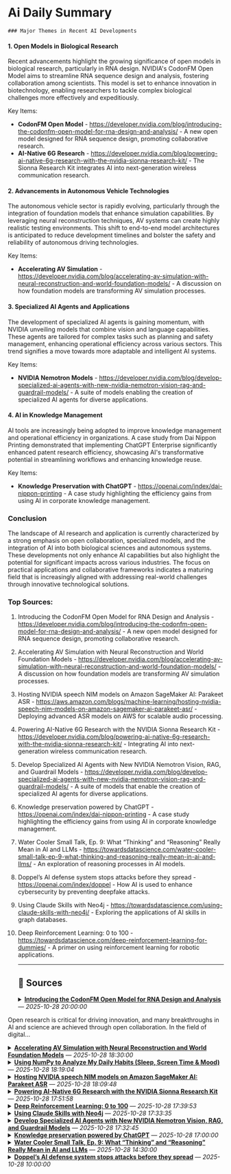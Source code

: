 # Ai Daily Summary

    ### Major Themes in Recent AI Developments

#### 1. Open Models in Biological Research
Recent advancements highlight the growing significance of open models in biological research, particularly in RNA design. NVIDIA's CodonFM Open Model aims to streamline RNA sequence design and analysis, fostering collaboration among scientists. This model is set to enhance innovation in biotechnology, enabling researchers to tackle complex biological challenges more effectively and expeditiously.

Key Items:
- **CodonFM Open Model** - https://developer.nvidia.com/blog/introducing-the-codonfm-open-model-for-rna-design-and-analysis/ - A new open model designed for RNA sequence design, promoting collaborative research.
- **AI-Native 6G Research** - https://developer.nvidia.com/blog/powering-ai-native-6g-research-with-the-nvidia-sionna-research-kit/ - The Sionna Research Kit integrates AI into next-generation wireless communication research.

#### 2. Advancements in Autonomous Vehicle Technologies
The autonomous vehicle sector is rapidly evolving, particularly through the integration of foundation models that enhance simulation capabilities. By leveraging neural reconstruction techniques, AV systems can create highly realistic testing environments. This shift to end-to-end model architectures is anticipated to reduce development timelines and bolster the safety and reliability of autonomous driving technologies.

Key Items:
- **Accelerating AV Simulation** - https://developer.nvidia.com/blog/accelerating-av-simulation-with-neural-reconstruction-and-world-foundation-models/ - A discussion on how foundation models are transforming AV simulation processes.

#### 3. Specialized AI Agents and Applications
The development of specialized AI agents is gaining momentum, with NVIDIA unveiling models that combine vision and language capabilities. These agents are tailored for complex tasks such as planning and safety management, enhancing operational efficiency across various sectors. This trend signifies a move towards more adaptable and intelligent AI systems.

Key Items:
- **NVIDIA Nemotron Models** - https://developer.nvidia.com/blog/develop-specialized-ai-agents-with-new-nvidia-nemotron-vision-rag-and-guardrail-models/ - A suite of models enabling the creation of specialized AI agents for diverse applications.

#### 4. AI in Knowledge Management
AI tools are increasingly being adopted to improve knowledge management and operational efficiency in organizations. A case study from Dai Nippon Printing demonstrated that implementing ChatGPT Enterprise significantly enhanced patent research efficiency, showcasing AI's transformative potential in streamlining workflows and enhancing knowledge reuse.

Key Items:
- **Knowledge Preservation with ChatGPT** - https://openai.com/index/dai-nippon-printing - A case study highlighting the efficiency gains from using AI in corporate knowledge management.

### Conclusion
The landscape of AI research and application is currently characterized by a strong emphasis on open collaboration, specialized models, and the integration of AI into both biological sciences and autonomous systems. These developments not only enhance AI capabilities but also highlight the potential for significant impacts across various industries. The focus on practical applications and collaborative frameworks indicates a maturing field that is increasingly aligned with addressing real-world challenges through innovative technological solutions.

### Top Sources:
1. Introducing the CodonFM Open Model for RNA Design and Analysis - https://developer.nvidia.com/blog/introducing-the-codonfm-open-model-for-rna-design-and-analysis/ - A new open model designed for RNA sequence design, promoting collaborative research.
2. Accelerating AV Simulation with Neural Reconstruction and World Foundation Models - https://developer.nvidia.com/blog/accelerating-av-simulation-with-neural-reconstruction-and-world-foundation-models/ - A discussion on how foundation models are transforming AV simulation processes.
3. Hosting NVIDIA speech NIM models on Amazon SageMaker AI: Parakeet ASR - https://aws.amazon.com/blogs/machine-learning/hosting-nvidia-speech-nim-models-on-amazon-sagemaker-ai-parakeet-asr/ - Deploying advanced ASR models on AWS for scalable audio processing.
4. Powering AI-Native 6G Research with the NVIDIA Sionna Research Kit - https://developer.nvidia.com/blog/powering-ai-native-6g-research-with-the-nvidia-sionna-research-kit/ - Integrating AI into next-generation wireless communication research.
5. Develop Specialized AI Agents with New NVIDIA Nemotron Vision, RAG, and Guardrail Models - https://developer.nvidia.com/blog/develop-specialized-ai-agents-with-new-nvidia-nemotron-vision-rag-and-guardrail-models/ - A suite of models that enable the creation of specialized AI agents for diverse applications.
6. Knowledge preservation powered by ChatGPT - https://openai.com/index/dai-nippon-printing - A case study highlighting the efficiency gains from using AI in corporate knowledge management.
7. Water Cooler Small Talk, Ep. 9: What “Thinking” and “Reasoning” Really Mean in AI and LLMs - https://towardsdatascience.com/water-cooler-small-talk-ep-9-what-thinking-and-reasoning-really-mean-in-ai-and-llms/ - An exploration of reasoning processes in AI models.
8. Doppel’s AI defense system stops attacks before they spread - https://openai.com/index/doppel - How AI is used to enhance cybersecurity by preventing deepfake attacks.
9. Using Claude Skills with Neo4j - https://towardsdatascience.com/using-claude-skills-with-neo4j/ - Exploring the applications of AI skills in graph databases.
10. Deep Reinforcement Learning: 0 to 100 - https://towardsdatascience.com/deep-reinforcement-learning-for-dummies/ - A primer on using reinforcement learning for robotic applications.
                
    ---
                
    ## 📰 Sources
    <details><summary><strong><a href='https://developer.nvidia.com/blog/introducing-the-codonfm-open-model-for-rna-design-and-analysis/' target='_blank'>Introducing the CodonFM Open Model for RNA Design and Analysis</a></strong> — <em>2025-10-28 20:00:00</em></summary>

Open research is critical for driving innovation, and many breakthroughs in AI and science are achieved through open collaboration. In the field of digital...

</details>

<details><summary><strong><a href='https://developer.nvidia.com/blog/accelerating-av-simulation-with-neural-reconstruction-and-world-foundation-models/' target='_blank'>Accelerating AV Simulation with Neural Reconstruction and World Foundation Models</a></strong> — <em>2025-10-28 18:30:00</em></summary>

Autonomous vehicle (AV) stacks are evolving from a hierarchy of discrete building blocks to end-to-end architectures built on foundation models. This transition...

</details>

<details><summary><strong><a href='https://towardsdatascience.com/using-numpy-to-analyze-my-daily-habits-sleep-screen-time-mood/' target='_blank'>Using NumPy to Analyze My Daily Habits (Sleep, Screen Time & Mood)</a></strong> — <em>2025-10-28 18:19:04</em></summary>

Can I use NumPy to figure out how my habits affect my mood and productivity?
The post Using NumPy to Analyze My Daily Habits (Sleep, Screen Time & Mood) appeared first on Towards Data Science.

</details>

<details><summary><strong><a href='https://aws.amazon.com/blogs/machine-learning/hosting-nvidia-speech-nim-models-on-amazon-sagemaker-ai-parakeet-asr/' target='_blank'>Hosting NVIDIA speech NIM models on Amazon SageMaker AI: Parakeet ASR</a></strong> — <em>2025-10-28 18:09:48</em></summary>

In this post, we explore how to deploy NVIDIA's Parakeet ASR model on Amazon SageMaker AI using asynchronous inference endpoints to create a scalable, cost-effective pipeline for processing large volumes of audio data. The solution combines state-of-the-art speech recognition capabilities with AWS managed services like Lambda, S3, and Bedrock to automatically transcribe audio files and generate intelligent summaries, enabling organizations to unlock valuable insights from customer calls, meeting recordings, and other audio content at scale .

</details>

<details><summary><strong><a href='https://developer.nvidia.com/blog/powering-ai-native-6g-research-with-the-nvidia-sionna-research-kit/' target='_blank'>Powering AI-Native 6G Research with the NVIDIA Sionna Research Kit</a></strong> — <em>2025-10-28 17:51:58</em></summary>

Wireless communication research is rich with brilliant ideas and computational power. Yet, there's a fundamental disconnect between what researchers can...

</details>

<details><summary><strong><a href='https://towardsdatascience.com/deep-reinforcement-learning-for-dummies/' target='_blank'>Deep Reinforcement Learning: 0 to 100</a></strong> — <em>2025-10-28 17:39:53</em></summary>

Using RL to teach robots to fly a drone
The post Deep Reinforcement Learning: 0 to 100 appeared first on Towards Data Science.

</details>

<details><summary><strong><a href='https://towardsdatascience.com/using-claude-skills-with-neo4j/' target='_blank'>Using Claude Skills with Neo4j</a></strong> — <em>2025-10-28 17:33:35</em></summary>

A hands-on exploration of Claude Skills and their potential applications in Neo4j
The post Using Claude Skills with Neo4j appeared first on Towards Data Science.

</details>

<details><summary><strong><a href='https://developer.nvidia.com/blog/develop-specialized-ai-agents-with-new-nvidia-nemotron-vision-rag-and-guardrail-models/' target='_blank'>Develop Specialized AI Agents with New NVIDIA Nemotron Vision, RAG, and Guardrail Models</a></strong> — <em>2025-10-28 17:32:45</em></summary>

Agentic AI is an ecosystem where specialized language and vision models work together. They handle planning, reasoning, retrieval, and safety guardrailing....

</details>

<details><summary><strong><a href='https://openai.com/index/dai-nippon-printing' target='_blank'>Knowledge preservation powered by ChatGPT</a></strong> — <em>2025-10-28 17:00:00</em></summary>

Dai Nippon Printing (DNP) rolled out ChatGPT Enterprise across ten core departments to drive companywide adoption. Within three months, it achieved 95% faster patent research, 10x processing volume, 100% weekly active usage, 87% automation, and 70% knowledge reuse.

</details>

<details><summary><strong><a href='https://towardsdatascience.com/water-cooler-small-talk-ep-9-what-thinking-and-reasoning-really-mean-in-ai-and-llms/' target='_blank'>Water Cooler Small Talk, Ep. 9: What “Thinking” and “Reasoning” Really Mean in AI and LLMs</a></strong> — <em>2025-10-28 14:30:00</em></summary>

Understanding how AI models “reason” and why it’s not what humans do when we think
The post Water Cooler Small Talk, Ep. 9: What “Thinking” and “Reasoning” Really Mean in AI and LLMs appeared first on Towards Data Science.

</details>

<details><summary><strong><a href='https://openai.com/index/doppel' target='_blank'>Doppel’s AI defense system stops attacks before they spread</a></strong> — <em>2025-10-28 10:00:00</em></summary>

Discover how Doppel uses OpenAI’s GPT-5 and reinforcement fine-tuning (RFT) to stop deepfake and impersonation attacks before they spread, cutting analyst workloads by 80% and reducing threat response from hours to minutes.

</details>

